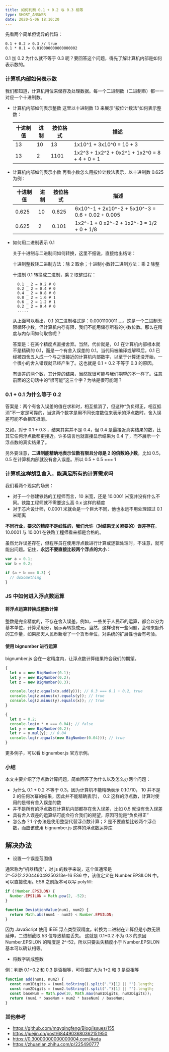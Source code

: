 ```yaml
---
title: 如何判断 0.1 + 0.2 与 0.3 相等
type: SHORT_ANSWER
date: 2020-5-06 18:10:20
---
```


先看两个简单但诡异的代码：

```
0.1 + 0.2 > 0.3 // true
0.1 * 0.1 = 0.010000000000000002
```

0.1 加 0.2 为什么就不等于 0.3 昵？要回答这个问题，得先了解计算机内部是如何表示数的。

### 计算机内部如何表示数

我们都知道，计算机用位来储存及处理数据。每一个二进制数（二进制串）都一一对应一个十进制数。

- 计算机内部如何表示整数
  这里以十进制数 13 来展示“按位计数法”如何表示整数：

  | 十进制值 | 进制 | 按位格式 | 描述                                          |
  | -------- | ---- | -------- | --------------------------------------------- |
  | 13       | 10   | 13       | 1x10^1 + 3x10^0 = 10 + 3                      |
  | 13       | 2    | 1101     | 1x2^3 + 1x2^2 + 0x2^1 + 1x2^0 = 8 + 4 + 0 + 1 |

- 计算机内部如何表示小数
  再看小数怎么用按位计数法表示，以十进制数 0.625 为例：

  | 十进制值 | 进制 | 按位格式 | 描述                                             |
  | -------- | ---- | -------- | ------------------------------------------------ |
  | 0.625    | 10   | 0.625    | 6x10^-1 + 2x10^-2 + 5x10^-3 = 0.6 + 0.02 + 0.005 |
  | 0.625    | 2    | 0.101    | 1x2^-1 + 0 x2^-2 + 1x2^-3 = 1/2 + 0 + 1/8        |

- 如何用二进制表示 0.1

  关于十进制与二进制间如何转换，这里不细说，直接给出结论：

  十进制整数转二进制方法：除 2 取余；十进制小数转二进制方法：乘 2 除整

  十进制 0.1 转换成二进制，乘 2 取整过程：

  ```code
    0.1 _ 2 = 0.2 # 0
    0.2 _ 2 = 0.4 # 0
    0.4 _ 2 = 0.8 # 0
    0.8 _ 2 = 1.6 # 1
    0.6 _ 2 = 1.2 # 1
    0.2 _ 2 = 0.4 # 0
    .....
  ```

  从上面可以看出，0.1 的二进制格式是：0.0001100011....。这是一个二进制无限循环小数，但计算机内存有限，我们不能用储存所有的小数位数。那么在精度与内存间如何取舍呢？

  答案是：在某个精度点直接舍弃。当然，代价就是，0.1 在计算机内部根本就不是精确的 0.1，而是一个有舍入误差的 0.1。当代码被编译或解释后，0.1 已经被四舍五入成一个与之很接近的计算机内部数字，以至于计算还没开始，一个很小的舍入错误就已经产生了。这也就是 0.1 + 0.2 不等于 0.3 的原因。

  有误差的两个数，其计算的结果，当然就很可能与我们期望的不一样了。注意前面的这句话中的“很可能”这三个字？为啥是很可能昵？

### 0.1 + 0.1 为什么等于 0.2

答案是：两个有舍入误差的值在求和时，相互抵消了，但这种“负负得正，相互抵消”不一定是可靠的，当这两个数字是用不同长度数位来表示的浮点数时，舍入误差可能不会相互抵消。

又如，对于 0.1 + 0.3 ，结果其实并不是 0.4，但 0.4 是最接近真实结果的数，比其它任何浮点数都更接近。许多语言也就直接显示结果为 0.4 了，而不展示一个浮点数的真实结果了。

另外要注意，**二进制能精确地表示位数有限且分母是 2 的倍数的小数**，比如 0.5，0.5 在计算机内部就没有舍入误差。所以 0.5 + 0.5 === 1

### 计算机这样胡乱舍入，能满足所有的计算需求吗

我们看两个现实的场景：

- 对于一个修建铁路的工程师而言，10 米宽，还是 10.0001 米宽并没有什么不同。铁路工程师就不需要这么高 0.x 这样的精度
- 对于芯片设计师，0.0001 米就会是一个巨大不同，他也永远不用处理超过 0.1 米距离

**不同行业，要求的精度不是线性的，我们允许（对结果无关紧要的）误差存在**。10.0001 与 10.001 在铁路工程师看来都是合格的。

虽然允许误差存在，但程序员在使用浮点数进行计算或逻辑处理时，不注意，就可能出问题。记住，**永远不要直接比较两个浮点的大小：**

```js
var a = 0.1;
var b = 0.2;

if (a + b === 0.3) {
  // doSomething
}
```

### JS 中如何进入浮点数运算

#### 将浮点运算转换成整数计算

整数是完全精度的，不存在舍入误差。例如，一些关于人民币的运算，都会以分为基本单位，计算采用分，展示再转换成元。当然，这样也有一些问题，会带来额外的工作量，如果那天人民币新增了一个货币单位，对系统的扩展性也会有考验。

#### 使用 bignumber 进行运算

bignumber.js 会在一定精度内，让浮点数计算结果符合我们的期望。

```js
{
  let x = new BigNumber(0.1);
  let y = new BigNumber(0.2);
  let z = new BigNumber(0.3);

  console.log(z.equals(x.add(y))); // 0.3 === 0.1 + 0.2, true
  console.log(z.minus(x).equals(y)); // true
  console.log(z.minus(y).equals(x)); // true
}
```

```js
{
  let x = 0.2;
  console.log(x * x === 0.04); // false
  let y = new BigNumber(0.2);
  let r = y.mul(y); // 0.04
  console.log(r.equals(new BigNumber(0.04))); // true
}
```

更多例子，可以看 bignumber.js 官方示例。

### 小结

本文主要介绍了浮点数计算问题，简单回答了为什么以及怎么办两个问题：

- 为什么 0.1 + 0.2 不等于 0.3。因为计算机不能精确表示 0.1(1/10， 10 并不是 2 的任何次幂的结果，因此并不能精确表示)， 0.2 这样的浮点数，计算时使用的是带有舍入误差的数
- 并不是所有的浮点数在计算机内部都存在舍入误差，比如 0.5 就没有舍入误差
- 具有舍入误差的运算结可能会符合我们的期望，原因可能是“负负得正”
- 怎么办？1 个办法是使用整型代替浮点数计算；2 是不要直接比较两个浮点数，而应该使用 bignumber.js 这样的浮点数运算库

## 解决办法

- 设置一个误差范围值

通常称为“机器精度”，对 js 的数字来说，这个值通常是 2^-52(2.220446049250313e-16
ES6 中，该值定义在 Number.EPSILON 中。可以直接使用。ES6 之前版本可以写 polyfill:

```js
if (!Number.EPSILON) {
  Number.EPSILON = Math.pow(2, -52);
}
```

```js
function DeviationValue(num1, num2) {
  return Math.abs(num1 - num2) < Number.EPSILON;
}
```

因为 JavaScript 使用 IEEE 浮点类型双精度。转换为二进制在计算但是小数无限延伸，二进制截取 53 位导致精度丢失。
这就是 0.1+0.2 不为 0.3 的原因
Number.EPSILON 的精度是 2^-52，所以只要丢失精度小于 Number.EPSILON 基本可以确认相等。

- 将数字转成整数

例：判断 0.1+0.2 和 0.3 是否相等，可将值扩大为 1+2 和 3 是否相等

```js
function add(num1, num2) {
  const num1Digits = (num1.toString().split(".")[1] || "").length;
  const num2Digits = (num2.toString().split(".")[1] || "").length;
  const baseNum = Math.pow(10, Math.max(num1Digits, num2Digits));
  return (num1 * baseNum + num2 * baseNum) / baseNum;
}
```

### 其他参考

- https://github.com/mqyqingfeng/Blog/issues/155
- https://juejin.cn/post/6844903680362151950
- https://0.30000000000000004.com/#ada
- https://zhuanlan.zhihu.com/p/225490777
